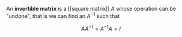 An **invertible matrix** is a [[square matrix]] $A$ whose operation can be "undone", that is we can find an $A^{-1}$ such that

$$
AA^{-1}=A^{-1}A = I
$$